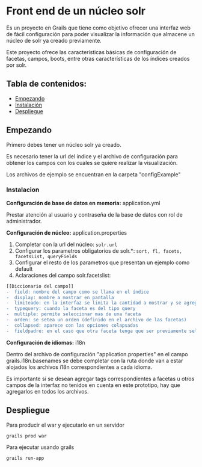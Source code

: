 # Front end de un núcleo solr

Es un proyecto en Grails que tiene como objetivo ofrecer una interfaz web de fácil configuración para poder visualizar la información que almacene un núcleo de solr ya creado previamente.

Este proyecto ofrece las características básicas de configuración de facetas, campos, boots, entre otras características de los índices creados por solr.

## Tabla de contenidos:

- [Empezando](#empezando)
- [Instalación](#instalacion)
- [Despliegue](#despliegue)

## Empezando

Primero debes tener un núcleo solr ya creado.

Es necesario tener la url del índice y el archivo de configuración para obtener los campos con los cuales se quiere realizar la visualización.

Los archivos de ejemplo se encuentran en la carpeta "configExample"

### Instalacion

**Configuración de base de datos en memoria:** application.yml

Prestar atención al usuario y contraseña de la base de datos con rol de administrador.

**Configuración de núcleo:** application.properties

1. Completar con la url del núcleo: `solr.url`
2. Configurar los parametros obligatorios de solr.*: `sort, fl, facets, facetsList, queryFields`
3. Configurar el resto de los parametros que presentan un ejemplo como default
4. Aclaraciones del campo solr.facetslist:

```diff
[[Diccionario del campo]]
-  field: nombre del campo como se llama en el índice
-  display: nombre a mostrar en pantalla
-  limiteado: en la interfaz se limita la cantidad a mostrar y se agrega la opción de ver más
-  typequery: cuando la faceta es del tipo query
-  multiple: permite seleccionar mas de una faceta
-  orden: se setea un orden (definido en el archivo de las facetas)
-  collapsed: aparece con las opciones colapsadas
-  fieldpadre: en el caso que otra faceta tenga que ser previamente seleccionada (ejemplo: pais -> provincia)
```

**Configuración de idiomas:** i18n

Dentro del archivo de configuración "application.properties" en el campo grails.i18n.basenames se debe completar con la ruta donde van a estar alojados los archivos i18n correspondientes a cada idioma.

Es importante si se desean agregar tags correspondientes a facetas u otros campos de la interfaz no tenidos en cuenta en este prototipo, hay que agregarlos en todos los archivos.

## Despliegue

Para producir el war y ejecutarlo en un servidor
```bash
grails prod war
```

Para ejecutar usando grails
```bash
grails run-app
```
